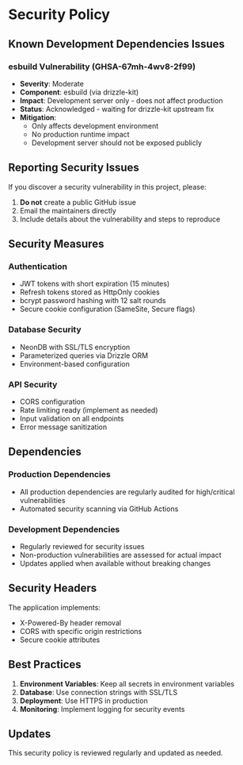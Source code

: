 # Security Policy

## Known Development Dependencies Issues

### esbuild Vulnerability (GHSA-67mh-4wv8-2f99)

- **Severity**: Moderate
- **Component**: esbuild (via drizzle-kit)
- **Impact**: Development server only - does not affect production
- **Status**: Acknowledged - waiting for drizzle-kit upstream fix
- **Mitigation**:
  - Only affects development environment
  - No production runtime impact
  - Development server should not be exposed publicly

## Reporting Security Issues

If you discover a security vulnerability in this project, please:

1. **Do not** create a public GitHub issue
2. Email the maintainers directly
3. Include details about the vulnerability and steps to reproduce

## Security Measures

### Authentication

- JWT tokens with short expiration (15 minutes)
- Refresh tokens stored as HttpOnly cookies
- bcrypt password hashing with 12 salt rounds
- Secure cookie configuration (SameSite, Secure flags)

### Database Security

- NeonDB with SSL/TLS encryption
- Parameterized queries via Drizzle ORM
- Environment-based configuration

### API Security

- CORS configuration
- Rate limiting ready (implement as needed)
- Input validation on all endpoints
- Error message sanitization

## Dependencies

### Production Dependencies

- All production dependencies are regularly audited for high/critical vulnerabilities
- Automated security scanning via GitHub Actions

### Development Dependencies

- Regularly reviewed for security issues
- Non-production vulnerabilities are assessed for actual impact
- Updates applied when available without breaking changes

## Security Headers

The application implements:

- X-Powered-By header removal
- CORS with specific origin restrictions
- Secure cookie attributes

## Best Practices

1. **Environment Variables**: Keep all secrets in environment variables
2. **Database**: Use connection strings with SSL/TLS
3. **Deployment**: Use HTTPS in production
4. **Monitoring**: Implement logging for security events

## Updates

This security policy is reviewed regularly and updated as needed.
